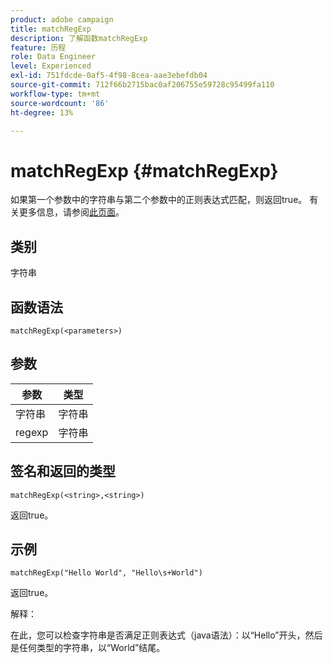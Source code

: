```yaml
---
product: adobe campaign
title: matchRegExp
description: 了解函数matchRegExp
feature: 历程
role: Data Engineer
level: Experienced
exl-id: 751fdcde-0af5-4f98-8cea-aae3ebefdb04
source-git-commit: 712f66b2715bac0af206755e59728c95499fa110
workflow-type: tm+mt
source-wordcount: '86'
ht-degree: 13%

---
```


# matchRegExp {#matchRegExp}

如果第一个参数中的字符串与第二个参数中的正则表达式匹配，则返回true。 有关更多信息，请参阅[此页面](https://docs.oracle.com/javase/7/docs/api/java/util/regex/Pattern.html)。

## 类别

字符串

## 函数语法

`matchRegExp(<parameters>)`

## 参数

| 参数 | 类型 |
|--- |--- |
| 字符串 | 字符串 |
| regexp | 字符串 |

## 签名和返回的类型

`matchRegExp(<string>,<string>)`

返回true。

## 示例

`matchRegExp("Hello World", "Hello\s+World")`

返回true。

解释：

在此，您可以检查字符串是否满足正则表达式（java语法）：以“Hello”开头，然后是任何类型的字符串，以“World”结尾。
